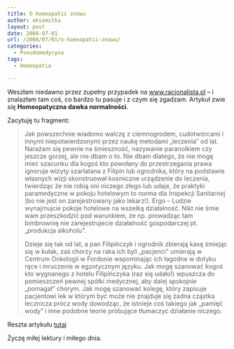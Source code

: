 ```yaml
---
title: O homeopatii znowu
author: aksamitka
layout: post
date: 2008-07-01
url: /2008/07/01/o-homeopatii-znowu/
categories:
  - Pseudomedycyna
tags:
  - Homeopatia

---
```

Weszłam niedawno przez zupełny przypadek na <a title="www.racjonalista.pl" href="http://racjonalista.pl" target="_self">www.racjonalista.pl</a> &#8211; i znalazłam tam coś, co bardzo tu pasuje i z czym się zgadzam. Artykuł zwie się **Homeopatyczna dawka normalności**.

Zacytuję tu fragment:

> Jak powszechnie wiadomo walczę z ciemnogrodem, cudotwórcami i innymi niepotwierdzonymi przez naukę metodami „leczenia&#8221; od lat. Narażam się pewnie na śmieszność, nazywanie paranoikiem czy jeszcze gorzej, ale nie dbam o to. Nie dbam dlatego, że nie mogę mieć szacunku dla kogoś kto powołany do przestrzegania prawa ignoruje wizyty szarlatana z Filipin lub ogrodnika, który na podstawie własnych wizji skonstruował kosmiczne urządzenie do leczenia, twierdząc że nie robią oni niczego złego lub udaje, że praktyki paramedyczne w pokoju hotelowym to norma dla Inspekcji Sanitarnej (bo nie jest on zarejestrowany jako lekarz!). Ergo &#8211; Ludzie wynajmujcie pokoje hotelowe na wszelką działalność. Nikt nie śmie wam przeszkodzić pod warunkiem, że np. prowadząc tam bimbrownię nie zarejestrujecie działalność gospodarczej pt. „produkcja alkoholu&#8221;.
> 
> Dzieje się tak od lat, a pan Filipińczyk i ogrodnik zbierają kasę śmiejąc się w kułak, zaś chorzy na raka ich byli „pacjenci&#8221; umierają w Centrum Onkologii w Fordonie wspominając ich łagodne w dotyku ręce i mruczenie w egzotycznym języku. Jak mogę szanować kogoś kto wygnanego z hotelu Filipińczyka (raz się udało!) wpuszcza do pomieszczeń pewnej spółki medycznej, aby dalej spokojnie „pomagał&#8221; chorym. Jak mogę szanować kolegę, który zapisuje pacjentowi lek w którym być może nie znajduje się żadna cząstka lecznicza prócz wody dowodząc, że istnieje coś takiego jak „pamięć wody&#8221; i inne podobne teorie próbujące tłumaczyć działanie niczego.

Reszta artykułu <a title="Racjonalista.pl" href="http://www.racjonalista.pl/kk.php/s,5945" target="_self">tutaj </a>

Życzę miłej lektury i miłego dnia.